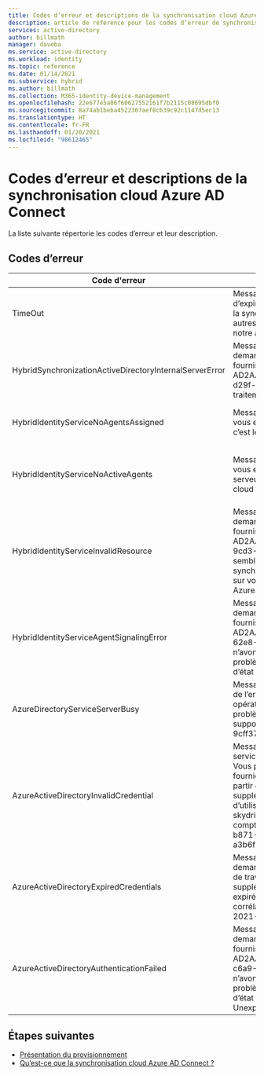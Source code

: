 ```yaml
---
title: Codes d’erreur et descriptions de la synchronisation cloud Azure AD Connect
description: article de référence pour les codes d’erreur de synchronisation cloud
services: active-directory
author: billmath
manager: daveba
ms.service: active-directory
ms.workload: identity
ms.topic: reference
ms.date: 01/14/2021
ms.subservice: hybrid
ms.author: billmath
ms.collection: M365-identity-device-management
ms.openlocfilehash: 22e677e5a86f60627552161f7b2115c08695dbf0
ms.sourcegitcommit: 8a74ab1beba4522367aef8cb39c92c1147d5ec13
ms.translationtype: HT
ms.contentlocale: fr-FR
ms.lasthandoff: 01/20/2021
ms.locfileid: "98612465"
---
```

# <a name="azure-ad-connect-cloud-sync-error-codes-and-descriptions"></a>Codes d’erreur et descriptions de la synchronisation cloud Azure AD Connect
La liste suivante répertorie les codes d’erreur et leur description.


## <a name="error-codes"></a>Codes d’erreur

|Code d'erreur|Détails|Scénario|Résolution|
|-----|-----|-----|-----|
|TimeOut|Message d’erreur : Nous avons détecté une erreur relative au délai d’expiration de la requête lors de la prise de contact avec l’agent local et de la synchronisation de votre configuration. Pour plus d’informations sur les autres problèmes liés à votre agent de synchronisation cloud, consultez notre aide à la résolution des problèmes.|Le délai d’attente de la requête adressée à HIS a expiré. La valeur actuelle du délai d’attente est de 10 minutes.|Consultez nos [instructions pour la résolution des problèmes](how-to-troubleshoot.md).|
|HybridSynchronizationActiveDirectoryInternalServerError|Message d’erreur : Nous n’avons pas été en mesure de traiter cette demande à ce stade. Si le problème persiste, contactez le support et fournissez l’identifiant de travail suivant : AD2AADProvisioning.30b500eaf9c643b2b78804e80c1421fe.5c291d3c-d29f-4570-9d6b-f0c2fa3d5926. Informations supplémentaires : Le traitement de la requête HTTP a entraîné une exception. |Impossible de traiter les paramètres reçus dans la requête SCIM en une demande de recherche.|Pour plus d’informations, consultez la réponse HTTP renvoyée par la propriété « Response » de cette exception.|
|HybridIdentityServiceNoAgentsAssigned|Message d’erreur : Nous ne trouvons pas d’agent actif pour le domaine que vous essayez de synchroniser. Vérifiez si les agents ont été supprimés. Si c’est le cas, réinstallez l’agent.|Aucun agent n’est en cours d’exécution. Les agents ont probablement été supprimés. Inscrivez un nouvel agent.|Dans ce cas, vous ne verrez aucun agent affecté au domaine dans le portail.|
|HybridIdentityServiceNoActiveAgents|Message d’erreur : Nous ne trouvons pas d’agent actif pour le domaine que vous essayez de synchroniser. Vérifiez si l’agent fonctionne en accédant au serveur où l’agent est installé, puis vérifiez si « Agent de synchronisation cloud Microsoft Azure AD » sous Services est fonctionne.|Les agents ne sont pas à l’écoute du point de terminaison ServiceBus. [L’agent se trouve derrière un pare-feu qui n’autorise pas les connexions à Service Bus](../../active-directory/manage-apps/application-proxy-configure-connectors-with-proxy-servers.md#use-the-outbound-proxy-server).|
|HybridIdentityServiceInvalidResource|Message d’erreur : Nous n’avons pas été en mesure de traiter cette demande à ce stade. Si le problème persiste, contactez le support et fournissez l’identifiant de travail suivant : AD2AADProvisioning.3a2a0d8418f34f54a03da5b70b1f7b0c.d583d090-9cd3-4d0a-aee6-8d666658c3e9. Informations supplémentaires : Il semble qu’il y ait un problème avec votre configuration de la synchronisation cloud. Réinscrivez votre agent de synchronisation cloud sur votre domaine AD local et redémarrez la configuration à partir du portail Azure.|Le nom de la ressource doit être défini de façon à ce que HIS sache quel agent contacter.|Réinscrivez votre agent de synchronisation cloud sur votre domaine AD local et redémarrez la configuration à partir du portail Azure.|
|HybridIdentityServiceAgentSignalingError|Message d’erreur : Nous n’avons pas été en mesure de traiter cette demande à ce stade. Si le problème persiste, contactez le support et fournissez l’identifiant de travail suivant : AD2AADProvisioning.92d2e8750f37407fa2301c9e52ad7e9b.efb835ef-62e8-42e3-b495-18d5272eb3f9. Informations supplémentaires : Nous n’avons pas été en mesure de traiter cette demande à ce stade. Si le problème persiste, contactez le support avec l’ID de travail (à partir du volet d’état de votre configuration).|Service Bus n’est pas en mesure d’envoyer un message à l’agent. Peut être une panne dans Service Bus, ou l’agent ne répond pas.|Si le problème persiste, contactez le support avec l’ID de travail (à partir du volet d’état de votre configuration).|
|AzureDirectoryServiceServerBusy|Message d’erreur : Une erreur est survenue. Code d’erreur : 81. Description de l’erreur : Azure Active Directory est actuellement occupé. Cette opération fera automatiquement l’objet d’une nouvelle tentative. Si le problème persiste pendant plus de 24 heures, contactez l’équipe du support technique. ID de suivi : 8a4ab3b5-3664-4278-ab64-9cff37fd3f4f. Nom du serveur :|Azure Active Directory est actuellement occupé.|Si le problème persiste pendant plus de 24 heures, contactez l’équipe du support technique.|
|AzureActiveDirectoryInvalidCredential|Message d’erreur : Nous avons détecté un problème avec le compte de service utilisé pour exécuter la synchronisation cloud Azure AD Connect. Vous pouvez réparer le compte de service cloud en suivant les instructions fournies [ici](https://go.microsoft.com/fwlink/?linkid=2150988). Si l’erreur persiste, contactez le support avec l’ID de travail (à partir du volet d’état de votre configuration). Détails d’erreur supplémentaires : CredentialsInvalid AADSTS50034 : Le compte d’utilisateur {EmailHidden} n’existe pas dans le répertoire skydrive365.onmicrosoft.com. Pour se connecter à cette application, le compte doit être ajouté au répertoire. ID de suivi : 14b63033-3bc9-4bd4-b871-5eb4b3500200. ID de corrélation : 57d93ed1-be4d-483c-997c-a3b6f03deb00. Timestamp : 2021-01-12 21:08:29Z |Cette erreur est renvoyée lorsque le compte de service de synchronisation ADToAADSyncServiceAccount n’existe pas dans le locataire. Cela peut être dû à une suppression accidentelle du compte.|Utilisez [Repair-AADCloudSyncToolsAccount](reference-powershell.md#repair-aadcloudsynctoolsaccount) pour corriger le compte de service.|
|AzureActiveDirectoryExpiredCredentials|Message d’erreur : Nous n’avons pas été en mesure de traiter cette demande à ce stade. Si le problème persiste, contactez le support avec l’ID de travail (à partir du volet d’état de votre configuration). Détails d’erreur supplémentaires : CredentialsExpired AADSTS50055 : Le mot de passe a expiré. ID de suivi : 989b1841-dbe5-49c9-ab6c-9aa25f7b0e00. ID de corrélation : 1c69b196-1c3a-4381-9187-c84747807155. Timestamp : 2021-01-12 20:59:31Z | Response status code does not indicate success: 401 (Non autorisé).|Les informations d’identification du compte de service AAD Sync ont expiré.|Vous pouvez réparer le compte de service cloud en suivant les instructions fournies à la page https://go.microsoft.com/fwlink/?linkid=2150988. Si l’erreur persiste, contactez le support avec l’ID de travail (à partir du volet d’état de votre configuration).  Détails d’erreur supplémentaires : Les informations d’identification d’administrateur de votre locataire Azure Active Directory ont été échangées pour un jeton OAuth qui a expiré depuis.|
|AzureActiveDirectoryAuthenticationFailed|Message d’erreur : Nous n’avons pas été en mesure de traiter cette demande à ce stade. Si le problème persiste, contactez le support et fournissez l’identifiant de travail suivant : AD2AADProvisioning.60b943e88f234db2b887f8cb91dee87c.707be0d2-c6a9-405d-a3b9-de87761dc3ac. Informations supplémentaires : Nous n’avons pas été en mesure de traiter cette demande à ce stade. Si le problème persiste, contactez le support avec l’ID de travail (à partir du volet d’état de votre configuration). Détails d’erreur supplémentaires : UnexpectedError.|Erreur inconnue.|Si le problème persiste, contactez le support avec l’ID de travail (à partir du volet d’état de votre configuration).|

## <a name="next-steps"></a>Étapes suivantes 

- [Présentation du provisionnement](what-is-provisioning.md)
- [Qu’est-ce que la synchronisation cloud Azure AD Connect ?](what-is-cloud-sync.md)

